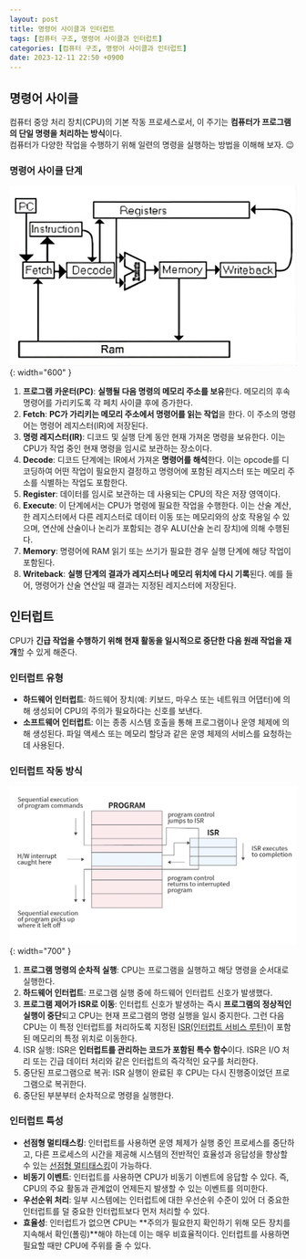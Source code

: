 ```yaml
---
layout: post
title: 명령어 사이클과 인터럽트
tags: [컴퓨터 구조, 명령어 사이클과 인터럽트]
categories: [컴퓨터 구조, 명령어 사이클과 인터럽트]
date: 2023-12-11 22:50 +0900
---
```


## 명령어 사이클

컴퓨터 중앙 처리 장치(CPU)의 기본 작동 프로세스로서, 이 주기는 **컴퓨터가 프로그램의 단일 명령을 처리하는 방식**이다. <br>
컴퓨터가 다양한 작업을 수행하기 위해 일련의 명령을 실행하는 방법을 이해해 보자. 😉

### 명령어 사이클 단계

![instruction-cycles](/assets/img/post/computer-architecture/instruction-cycles.webp){: width="600" }

1. **프로그램 카운터(PC)**: **실행될 다음 명령의 메모리 주소를 보유**한다. 메모리의 후속 명령어를 가리키도록 각 페치 사이클 후에 증가한다.
2. **Fetch**: **PC가 가리키는 메모리 주소에서 명령어를 읽는 작업**을 한다. 이 주소의 명령어는 명령어 레지스터(IR)에 저장된다.
3. **명령 레지스터(IR)**: 디코드 및 실행 단계 동안 현재 가져온 명령을 보유한다. 이는 CPU가 작업 중인 현재 명령을 임시로 보관하는 장소이다.
4. **Decode**: 디코드 단계에는 IR에서 가져온 **명령어를 해석**한다. 이는 opcode를 디코딩하여 어떤 작업이 필요한지 결정하고 명령어에 포함된 레지스터 또는 메모리 주소를 식별하는 작업도 포함한다.
5. **Register**: 데이터를 임시로 보관하는 데 사용되는 CPU의 작은 저장 영역이다.
6. **Execute**: 이 단계에서는 CPU가 명령에 필요한 작업을 수행한다. 이는 산술 계산, 한 레지스터에서 다른 레지스터로 데이터 이동 또는 메모리와의 상호 작용일 수 있으며, 연산에 산술이나 논리가 포함되는 경우 ALU(산술 논리 장치)에 의해 수행된다.
7. **Memory**: 명령어에 RAM 읽기 또는 쓰기가 필요한 경우 실행 단계에 해당 작업이 포함된다.
8. **Writeback**: **실행 단계의 결과가 레지스터나 메모리 위치에 다시 기록**된다. 예를 들어, 명령어가 산술 연산일 때 결과는 지정된 레지스터에 저장된다.

## 인터럽트

CPU가 **긴급 작업을 수행하기 위해 현재 활동을 일시적으로 중단한 다음 원래 작업을 재개**할 수 있게 해준다.

### 인터럽트 유형

- **하드웨어 인터럽트**: 하드웨어 장치(예: 키보드, 마우스 또는 네트워크 어댑터)에 의해 생성되어 CPU의 주의가 필요하다는 신호를 보낸다.
- **소프트웨어 인터럽트**: 이는 종종 시스템 호출을 통해 프로그램이나 운영 체제에 의해 생성된다. 파일 액세스 또는 메모리 할당과 같은 운영 체제의 서비스를 요청하는 데 사용된다.

### 인터럽트 작동 방식

![interrupt-handler](/assets/img/post/computer-architecture/interrupt-handler.webp){: width="700" }

1. **프로그램 명령의 순차적 실행**: CPU는 프로그램을 실행하고 해당 명령을 순서대로 실행한다.
2. **하드웨어 인터럽트**: 프로그램 실행 중에 하드웨어 인터럽트 신호가 발생했다.
3. **프로그램 제어가 ISR로 이동**: 인터럽트 신호가 발생하는 즉시 **프로그램의 정상적인 실행이 중단**되고 CPU는 현재 프로그램의 명령 실행을 일시 중지한다.
   그런 다음 CPU는 이 특정 인터럽트를 처리하도록 지정된 [ISR(인터럽트 서비스 루틴)](https://ko.wikipedia.org/wiki/%EC%9D%B8%ED%84%B0%EB%9F%BD%ED%8A%B8_%ED%95%B8%EB%93%A4%EB%9F%AC)이 포함된 메모리의 특정 위치로 이동한다.
4. ISR 실행: ISR은 **인터럽트를 관리하는 코드가 포함된 특수 함수**이다. ISR은 I/O 처리 또는 긴급 데이터 처리와 같은 인터럽트의 즉각적인 요구를 처리한다.
5. 중단된 프로그램으로 복귀: ISR 실행이 완료된 후 CPU는 다시 진행중이었던 프로그램으로 복귀한다.
6. 중단된 부분부터 순차적으로 명령을 실행한다.

### 인터럽트 특성

- **선점형 멀티태스킹**: 인터럽트를 사용하면 운영 체제가 실행 중인 프로세스를 중단하고, 다른 프로세스의 시간을 제공해 시스템의 전반적인 효율성과 응답성을 향상할 수 있는 [선점형 멀티태스킹](https://namu.wiki/w/%EB%A9%80%ED%8B%B0%ED%83%9C%EC%8A%A4%ED%82%B9)이 가능하다.
- **비동기 이벤트**: 인터럽트를 사용하면 CPU가 비동기 이벤트에 응답할 수 있다. 즉, CPU의 주요 활동과 관계없이 언제든지 발생할 수 있는 이벤트를 의미한다.
- **우선순위 처리**: 일부 시스템에는 인터럽트에 대한 우선순위 수준이 있어 더 중요한 인터럽트를 덜 중요한 인터럽트보다 먼저 처리할 수 있다.
- **효율성**: 인터럽트가 없으면 CPU는 **주의가 필요한지 확인하기 위해 모든 장치를 지속해서 확인(폴링)**해야 하는데 이는 매우 비효율적이다. 인터럽트를 사용하면 필요할 때만 CPU에 주위를 줄 수 있다.
